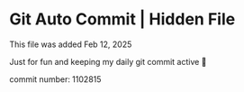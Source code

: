 # Git Auto Commit | Hidden File

This file was added Feb 12, 2025

Just for fun and keeping my daily git commit active 🤪

commit number: 1102815

